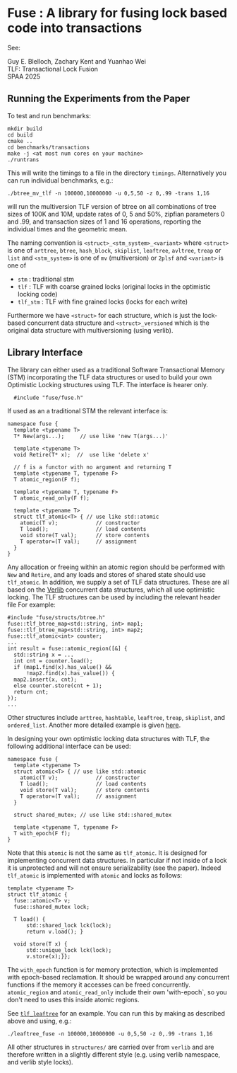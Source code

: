 
# Fuse : A library for fusing lock based code into transactions

See:

Guy E. Blelloch, Zachary Kent and Yuanhao Wei\
TLF: Transactional Lock Fusion\
SPAA 2025

## Running the Experiments from the Paper

To test and run benchmarks:

```
mkdir build
cd build
cmake ..
cd benchmarks/transactions
make -j <at most num cores on your machine>
./runtrans
```

This will write the timings to a file in the directory `timings`.  Alternatively
you can run individual benchmarks, e.g.:

```
./btree_mv_tlf -n 100000,10000000 -u 0,5,50 -z 0,.99 -trans 1,16
```

will run the multiversion TLF version of btree on all combinations of
tree sizes of 100K and 10M, update rates of 0, 5 and 50%, zipfian
parameters 0 and .99, and transaction sizes of 1 and 16 operations,
reporting the individual times and the geometric mean.

The naming convention is `<struct>_<stm_system>_<variant>` where
`<struct>` is one of `arttree`, `btree`, `hash_block`, `skiplist`,
`leaftree`, `avltree`, `treap` or `list` and `<stm_system>` is one of
`mv` (multiversion) or `2plsf` and `<variant>` is one of

* `stm` : traditional stm
* `tlf` : TLF with coarse grained locks (original locks in the optimistic locking code)
* `tlf_stm` : TLF with fine grained locks (locks for each write)

Furthermore we have `<struct>` for each structure, which is just the lock-based
concurrent data structure and `<struct>_versioned` which is the original
data structure with multiversioning (using verlib).

## Library Interface

The library can either used as a traditional Software Transactional
Memory (STM) incorporating the TLF data structures or used to build
your own Optimistic Locking structures using TLF.
The interface is hearer only.

```
  #include "fuse/fuse.h"
```

If used as an a traditional STM the relevant interface is:

```
namespace fuse {
  template <typename T>
  T* New(args...);     // use like 'new T(args...)'

  template <typename T>
  void Retire(T* x);  //  use like 'delete x'

  // f is a functor with no argument and returning T
  template <typename T, typename F>
  T atomic_region(F f);

  template <typename T, typename F>
  T atomic_read_only(F f);

  template <typename T>
  struct tlf_atomic<T> { // use like std::atomic
    atomic(T v);            // constructor
    T load();               // load contents
    void store(T val);      // store contents
    T operator=(T val);     // assignment
  }
}
```

Any allocation or freeing within an atomic region should be performed
with `New` and `Retire`, and any loads and stores of shared state
should use `tlf_atomic`.  In addition, we supply a set of TLF data
structures.  These are all based on the
[Verlib](https://github.com/cmuparlay/verlib) concurrent data
structures, which all use optimistic locking.  The TLF structures can
be used by including the relevant header file For example:

```
#include "fuse/structs/btree.h"
fuse::tlf_btree_map<std::string, int> map1;
fuse::tlf_btree_map<std::string, int> map2;
fuse::tlf_atomic<int> counter;
...
int result = fuse::atomic_region([&] {
  std::string x = ...
  int cnt = counter.load();
  if (map1.find(x).has_value() &&
      !map2.find(x).has_value()) {
  map2.insert(x, cnt);
  else counter.store(cnt + 1);
  return cnt;
});
...
```
Other structures include `arttree`, `hashtable`, `leaftree`, `treap`, `skiplist`, and `ordered_list`.
Another more detailed example is given [here](examples/move.cpp).

In designing your own optimistic locking data structures with TLF, the
following additional interface can be used:

```
namespace fuse {
  template <typename T>
  struct atomic<T> { // use like std::atomic
    atomic(T v);            // constructor
    T load();               // load contents
    void store(T val);      // store contents
    T operator=(T val);     // assignment
  }

  struct shared_mutex; // use like std::shared_mutex

  template <typename T, typename F>
  T with_epoch(F f);
}
```

Note that this `atomic` is not the same as `tlf_atomic`.  It is designed
for implementing concurrent data structures.  In particular if not inside
of a lock it is unprotected and will not ensure serializability (see the paper).
Indeed `tlf_atomic` is implemented with `atomic` and locks as follows:

```
template <typename T>
struct tlf_atomic {
  fuse::atomic<T> v;
  fuse::shared_mutex lock;

  T load() {
      std::shared_lock lck(lock);
      return v.load(); }

  void store(T x) {
      std::unique_lock lck(lock);
      v.store(x);}};
```

The `with_epoch` function is for memory protection, which is
implemented with epoch-based reclamation.  It should be wrapped around
any concurrent functions if the memory it accesses can be freed
concurrently.    `atomic_region` and `atomic_read_only` include their own
'with-epoch`, so you don't need to uses this inside atomic regions.

See [`tlf_leaftree`](structures/tlf_leaftree/ordered_map.h) for an example.  You can run this
by making as described above and using, e.g.:
```
./leaftree_fuse -n 100000,10000000 -u 0,5,50 -z 0,.99 -trans 1,16
```

All other structures in `structures/` are carried over from `verlib`
and are therefore written in a slightly different style (e.g. using
verlib namespace, and verlib style locks).
